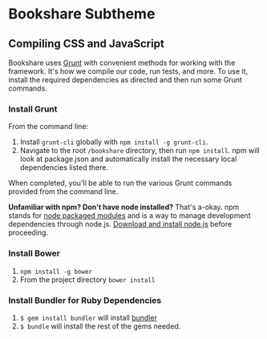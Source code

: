 Bookshare Subtheme
==================

## Compiling CSS and JavaScript

Bookshare uses [Grunt](http://gruntjs.com/) with convenient methods for working with the framework. It's how we compile our code, run tests, and more. To use it, install the required dependencies as directed and then run some Grunt commands.

### Install Grunt

From the command line:

1. Install `grunt-cli` globally with `npm install -g grunt-cli`.
2. Navigate to the root `/bookshare` directory, then run `npm install`. npm will look at package.json and automatically install the necessary local dependencies listed there.

When completed, you'll be able to run the various Grunt commands provided from the command line.

**Unfamiliar with npm? Don't have node installed?** That's a-okay. npm stands for [node packaged modules](http://npmjs.org/) and is a way to manage development dependencies through node.js. [Download and install node.js](http://nodejs.org/download/) before proceeding.

### Install Bower

1. `npm install -g bower`
2. From the project directory `bower install`


### Install Bundler for Ruby Dependencies

1. `$ gem install bundler` will install [bundler](http://bundler.io/)
2. `$ bundle` will install the rest of the gems needed.
